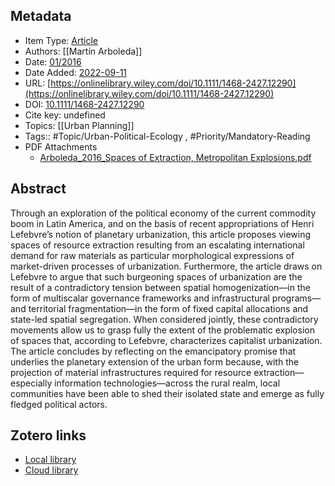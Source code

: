
## Metadata

* Item Type: [Article](article)
* Authors: [[Martín Arboleda]]
* Date: [01/2016](01/2016)
* Date Added: [2022-09-11](2022-09-11)
* URL: [https://onlinelibrary.wiley.com/doi/10.1111/1468-2427.12290](https://onlinelibrary.wiley.com/doi/10.1111/1468-2427.12290)
* DOI: [10.1111/1468-2427.12290](https://doi.org/10.1111/1468-2427.12290)
* Cite key: undefined
* Topics: [[Urban Planning]]
* Tags:: #Topic/Urban-Political-Ecology , #Priority/Mandatory-Reading
* PDF Attachments
	- [Arboleda_2016_Spaces of Extraction, Metropolitan Explosions.pdf](zotero://open-pdf/library/items/YGN2RYC5)

## Abstract

Through an exploration of the political economy of the current commodity boom in Latin America, and on the basis of recent appropriations of Henri Lefebvre’s notion of planetary urbanization, this article proposes viewing spaces of resource extraction resulting from an escalating international demand for raw materials as particular morphological expressions of market-driven processes of urbanization. Furthermore, the article draws on Lefebvre to argue that such burgeoning spaces of urbanization are the result of a contradictory tension between spatial homogenization––in the form of multiscalar governance frameworks and infrastructural programs––and territorial fragmentation––in the form of fixed capital allocations and state-led spatial segregation. When considered jointly, these contradictory movements allow us to grasp fully the extent of the problematic explosion of spaces that, according to Lefebvre, characterizes capitalist urbanization. The article concludes by reflecting on the emancipatory promise that underlies the planetary extension of the urban form because, with the projection of material infrastructures required for resource extraction––especially information technologies––across the rural realm, local communities have been able to shed their isolated state and emerge as fully fledged political actors.


##  Zotero links
* [Local library](zotero://select/items/1_GUZBX7R9)
* [Cloud library](http://zotero.org/users/10044860/items/GUZBX7R9)

